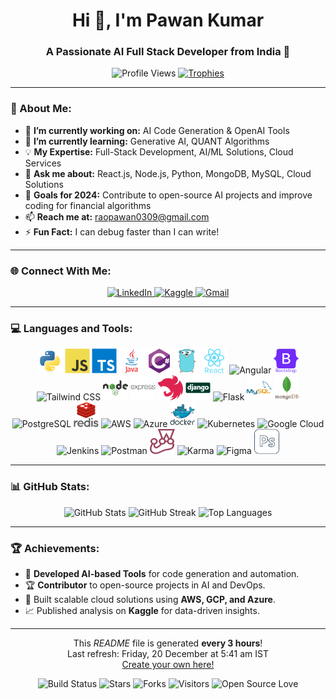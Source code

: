 <h1 align="center">Hi 👋, I'm Pawan Kumar</h1>
<h3 align="center">A Passionate AI Full Stack Developer from India 🚀</h3>

<p align="center"> 
  <img src="https://komarev.com/ghpvc/?username=itmepowen&label=Profile%20views&color=0e75b6&style=flat" alt="Profile Views" />
  <a href="https://github.com/ryo-ma/github-profile-trophy">
    <img src="https://github-profile-trophy.vercel.app/?username=itmepowen&margin-w=15&margin-h=15&theme=gruvbox" alt="Trophies" />
  </a>
</p>

---

### 🌟 About Me:
- 🔭 **I’m currently working on:** AI Code Generation & OpenAI Tools  
- 🌱 **I’m currently learning:** Generative AI, QUANT Algorithms  
- 💡 **My Expertise:** Full-Stack Development, AI/ML Solutions, Cloud Services  
- 💬 **Ask me about:** React.js, Node.js, Python, MongoDB, MySQL, Cloud Solutions  
- 🎯 **Goals for 2024:** Contribute to open-source AI projects and improve coding for financial algorithms  
- 📫 **Reach me at:** [raopawan0309@gmail.com](mailto:raopawan0309@gmail.com)  
- ⚡ **Fun Fact:** I can debug faster than I can write!  

---

### 🌐 Connect With Me:
<p align="center">
  <a href="https://linkedin.com/in/pawan-kumar-fullstack-developer/" target="_blank">
    <img src="https://img.icons8.com/color/48/000000/linkedin.png" alt="LinkedIn" />
  </a>
  <a href="https://kaggle.com/pk24262425" target="_blank">
    <img src="https://img.icons8.com/ios-filled/50/000000/kaggle.png" alt="Kaggle" />
  </a>
  <a href="mailto:raopawan0309@gmail.com" target="_blank">
    <img src="https://img.icons8.com/color/48/000000/gmail.png" alt="Gmail" />
  </a>
</p>

---

### 💻 Languages and Tools:
<p align="center">
  <!-- Programming Languages -->
  <img src="https://raw.githubusercontent.com/devicons/devicon/master/icons/python/python-original.svg" alt="Python" width="40" height="40"/>
  <img src="https://raw.githubusercontent.com/devicons/devicon/master/icons/javascript/javascript-original.svg" alt="JavaScript" width="40" height="40"/>
  <img src="https://raw.githubusercontent.com/devicons/devicon/master/icons/typescript/typescript-original.svg" alt="TypeScript" width="40" height="40"/>
  <img src="https://raw.githubusercontent.com/devicons/devicon/master/icons/java/java-original-wordmark.svg" alt="Java" width="40" height="40"/>
  <img src="https://raw.githubusercontent.com/devicons/devicon/master/icons/csharp/csharp-original.svg" alt="C#" width="40" height="40"/>
  <img src="https://raw.githubusercontent.com/devicons/devicon/master/icons/go/go-original.svg" alt="Go" width="40" height="40"/>
  
  <!-- Front-End Development -->
  <img src="https://raw.githubusercontent.com/devicons/devicon/master/icons/react/react-original-wordmark.svg" alt="React" width="40" height="40"/>
  <img src="https://angular.io/assets/images/logos/angular/angular.svg" alt="Angular" width="40" height="40"/>
  <img src="https://raw.githubusercontent.com/devicons/devicon/master/icons/bootstrap/bootstrap-plain-wordmark.svg" alt="Bootstrap" width="40" height="40"/>
  <img src="https://www.vectorlogo.zone/logos/tailwindcss/tailwindcss-icon.svg" alt="Tailwind CSS" width="40" height="40"/>
  
  <!-- Back-End Development -->
  <img src="https://raw.githubusercontent.com/devicons/devicon/master/icons/nodejs/nodejs-original-wordmark.svg" alt="Node.js" width="40" height="40"/>
  <img src="https://raw.githubusercontent.com/devicons/devicon/master/icons/express/express-original-wordmark.svg" alt="Express.js" width="40" height="40"/>
  <img src="https://raw.githubusercontent.com/devicons/devicon/master/icons/nestjs/nestjs-plain.svg" alt="Nest.js" width="40" height="40"/>
  <img src="https://raw.githubusercontent.com/devicons/devicon/master/icons/django/django-original.svg" alt="Django" width="40" height="40"/>
  <img src="https://flask.palletsprojects.com/en/1.1.x/_images/flask-logo.png" alt="Flask" width="40" height="40"/>
  
  <!-- Databases -->
  <img src="https://raw.githubusercontent.com/devicons/devicon/master/icons/mysql/mysql-original-wordmark.svg" alt="MySQL" width="40" height="40"/>
  <img src="https://raw.githubusercontent.com/devicons/devicon/master/icons/mongodb/mongodb-original-wordmark.svg" alt="MongoDB" width="40" height="40"/>
  <img src="https://www.vectorlogo.zone/logos/postgresql/postgresql-icon.svg" alt="PostgreSQL" width="40" height="40"/>
  <img src="https://raw.githubusercontent.com/devicons/devicon/master/icons/redis/redis-original-wordmark.svg" alt="Redis" width="40" height="40"/>
  
  <!-- Cloud and DevOps -->
  <img src="https://www.vectorlogo.zone/logos/amazon_aws/amazon_aws-icon.svg" alt="AWS" width="40" height="40"/>
  <img src="https://www.vectorlogo.zone/logos/microsoft_azure/microsoft_azure-icon.svg" alt="Azure" width="40" height="40"/>
  <img src="https://raw.githubusercontent.com/devicons/devicon/master/icons/docker/docker-original-wordmark.svg" alt="Docker" width="40" height="40"/>
  <img src="https://www.vectorlogo.zone/logos/kubernetes/kubernetes-icon.svg" alt="Kubernetes" width="40" height="40"/>
  <img src="https://www.vectorlogo.zone/logos/google_cloud/google_cloud-icon.svg" alt="Google Cloud" width="40" height="40"/>
  
  <!-- Testing and CI/CD -->
  <img src="https://www.vectorlogo.zone/logos/jenkins/jenkins-icon.svg" alt="Jenkins" width="40" height="40"/>
  <img src="https://www.vectorlogo.zone/logos/getpostman/getpostman-icon.svg" alt="Postman" width="40" height="40"/>
  <img src="https://raw.githubusercontent.com/devicons/devicon/master/icons/jest/jest-plain.svg" alt="Jest" width="40" height="40"/>
  <img src="https://karma-runner.github.io/assets/img/banner.png" alt="Karma" width="40" height="40"/>
  
  <!-- Design and Other Tools -->
  <img src="https://www.vectorlogo.zone/logos/figma/figma-icon.svg" alt="Figma" width="40" height="40"/>
  <img src="https://raw.githubusercontent.com/devicons/devicon/master/icons/photoshop/photoshop-line.svg" alt="Photoshop" width="40" height="40"/>
</p>

---

### 📊 GitHub Stats:
<p align="center">
  <img src="https://github-readme-stats.vercel.app/api?username=itmepowen&show_icons=true&theme=radical" alt="GitHub Stats" />
  <img src="https://github-readme-streak-stats.herokuapp.com/?user=itmepowen&theme=radical" alt="GitHub Streak" />
  <img src="https://github-readme-stats.vercel.app/api/top-langs/?username=itmepowen&layout=compact&theme=radical" alt="Top Languages" />
</p>

---

### 🏆 Achievements:
- 🌟 **Developed AI-based Tools** for code generation and automation.  
- 🏆 **Contributor** to open-source projects in AI and DevOps.  
- 🚀 Built scalable cloud solutions using **AWS, GCP, and Azure**.  
- 📈 Published analysis on **Kaggle** for data-driven insights.  

---
<div width="100%" align="center">
  <p align="center">
    This <i>README</i> file is generated <b>every 3 hours</b>!</br>Last refresh: Friday, 20 December at 5:41 am IST
    <br />
    <a href="https://medium.com/@th.guibert/how-to-create-a-self-updating-readme-md-for-your-github-profile-f8b05744ca91">Create your own here!</a>
  </p>
  <p align="center">
    <img  height="25" alt="Build Status" src="https://github.com/itmepowen/itmepowen/actions/workflows/main.yaml/badge.svg?branch=main"/>
    <img  height="25" alt="Stars" src="https://img.shields.io/github/stars/itmepowen/itmepowen?style=flat&labelColor=343b41"/>
    <img  height="25" alt="Forks" src="https://img.shields.io/github/forks/itmepowen/itmepowen?style=flat&labelColor=343b41"/>
    <img  height="25" alt="Visitors" src="https://visitcount.itsvg.in/api?id=itmepowen&icon=0&color=0"/>
    <img  height="25" alt="Open Source Love" src="https://badges.frapsoft.com/os/v2/open-source.svg?v=103"/>
  </p>
</div>
